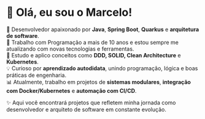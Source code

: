 # 👋 Olá, eu sou o Marcelo!

🚀 Desenvolvedor apaixonado por **Java**, **Spring Boot**, **Quarkus** e **arquitetura de software**.   
🚀 Trabalho com Programação a mais de 10 anos e estou sempre me atualizando com novas tecnologias e ferramentas.    
📌 Estudo e aplico conceitos como **DDD, SOLID, Clean Architecture** e **Kubernetes**.   
💡 Curioso por **aprendizado autodidata**, unindo programação, lógica e boas práticas de engenharia.  
📊 Atualmente, trabalho em projetos de **sistemas modulares**, **integração com Docker/Kubernetes** e **automação com CI/CD**.

✨ Aqui você encontrará projetos que refletem minha jornada como desenvolvedor e arquiteto de software em constante evolução.
